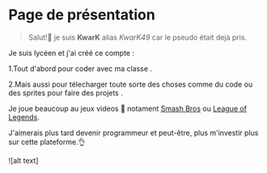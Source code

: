  # Page de présentation
>Salut!👋 je suis **KwarK** alias *KwarK49* car le pseudo était dejà pris.

Je suis lycéen et j'ai créé ce compte :

1.Tout d'abord pour coder avec ma classe .

2.Mais aussi pour télecharger toute sorte des choses comme du code ou des sprites pour faire des projets .

Je joue beaucoup au jeux videos 👾 notament [Smash Bros](https://www.smashbros.com/fr_FR/) ou [League of Legends](https://www.leagueoflegends.com/fr-fr/).

J'aimerais plus tard devenir programmeur et peut-être, plus m'investir plus sur cette plateforme.👌

![alt text]
